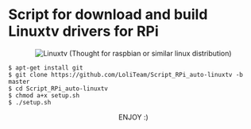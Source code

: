 <h1> Script for download and build Linuxtv drivers for RPi </h1>
<p align="center">
<img src="https://www.linuxtv.org/images/linuxtv.png" alt="Linuxtv" />
(Thought for raspbian or similar linux distribution)
</p>

    $ apt-get install git
    $ git clone https://github.com/LoliTeam/Script_RPi_auto-linuxtv -b master
    $ cd Script_RPi_auto-linuxtv
    $ chmod a+x setup.sh
    $ ./setup.sh

<p align="center">
ENJOY :)
</p>

